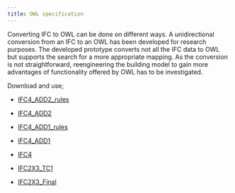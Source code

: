 ```yaml
---
title: OWL specification
---
```


Converting IFC to OWL can be done on different ways. A unidirectional conversion from an IFC to an OWL has been developed for research purposes. The developed prototype converts not all the IFC data to OWL but supports the search for a more appropriate mapping. As the conversion is not straightforward, reengineering the building model to gain more advantages of functionality offered by OWL has to be investigated.

Download and use;

 - [IFC4_ADD2_rules](http://ifcowl.openbimstandards.org/IFC4_ADD2_rules#)

 - [IFC4_ADD2](http://ifcowl.openbimstandards.org/IFC4_ADD2#)

 - [IFC4_ADD1_rules](http://ifcowl.openbimstandards.org/IFC4_ADD1_rules#)

 - [IFC4_ADD1](http://ifcowl.openbimstandards.org/IFC4_ADD1#)

 - [IFC4](http://ifcowl.openbimstandards.org/IFC4#)

 - [IFC2X3_TC1](http://ifcowl.openbimstandards.org/IFC2X3_TC1#)

 - [IFC2X3_Final](http://ifcowl.openbimstandards.org/IFC2X3_Final#)
